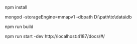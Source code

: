 npm install


mongod -storageEngine=mmapv1 -dbpath D:\path\to\data\db


npm run build

npm run start -dev
http://localhost:4187/docs/#/
